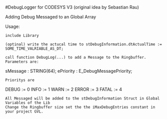 #DebugLogger for CODESYS V3 (original idea by Sebastian Rau)

Adding Debug Messaged to an Global Array

Usage:

    include Library

    (optinal) write the actucal time to stDebugInformation.dtActualTime := SOME_TIME_VALRIABLE_AS_DT;

    call function DebugLog(...) to add a Message to the Ringbuffer. Parameters are:

sMessage 	: STRING(64);
ePriority 	: E_DebugMessagePriority;

    Prioritys are

DEBUG := 0
INFO := 1
WARN := 2
ERROR := 3
FATAL := 4

    All Messaged will be added to the stDebugInformation Struct in Global Variables of the Lib
    Change the Ringbuffer size set the the iMaxDebugEntries constant in your project GVL.
